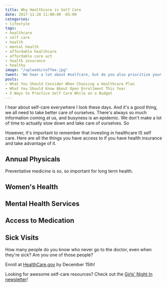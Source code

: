 ```yaml
---
title: Why Healthcare is Self Care
date: 2017-11-20 11:00:00 -05:00
categories:
- lifestyle
tags:
- healthcare
- self care
- health
- mental health
- affordable healthcare
- affordable care act
- health insurance
- healthy
image: "/uploads/coffee.jpg"
tweet: 'We hear a lot about #selfcare, but do you also prioritize your #healthcare? '
posts:
- What You Should Consider When Choosing a Healthcare Plan
- What You Should Know About Open Enrollment This Year
- 5 Ways to Practice Self Care While on a Budget
---
```


I hear about self-care everywhere I look these days. And it's a good thing, we all need to take better care of ourselves. There's always so much information coming at us, and busyness is an epidemic. We don't make a lot of time to actually slow down and take care of ourselves. So

However, it's important to remember that investing in healthcare IS self care. Here are all the things you have access to if you have health insurance and take advantage of it. 

## Annual Physicals

Preventative medicine is so, so important for long term health. 

## Women's Health

## Mental Health Services

## Access to Medication

## Sick Visits

How many people do you know who never go to the doctor, even when they're sick? Are you one of those people?

Enroll at [HealthCare.gov](http://www.healthcare.gov) by December 15th!

Looking for awesome self-care resources? Check out the [Girls' Night In newsletter](http://girlsnightinclub.com?ref=WFFuTlErVEg=)!